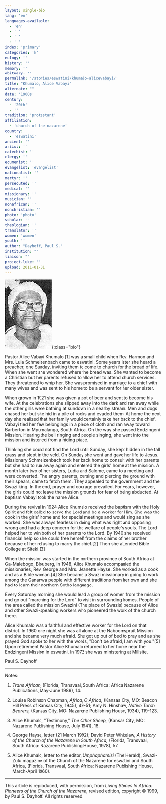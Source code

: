```yaml
---
layout: single-bio
lang: 'en'
languages-available:
  - 'en'
  - ' '
  - ' '
  - ' '
index: 'primary'
categories: 'k'
eulogy: ''
history: ''
memory: ''
obituary: ''
permalink: '/stories/eswatini/khumalo-alicevabayi/'
title: "Khumalo, Alice Vabayi"
alternate: ""
date: '1900s'
century:
  - '20th'
  - ''
tradition: 'protestant'
affiliation:
  - 'church of the nazarene'
country:
  - 'eswatini'
ancient: ''
artist: ''
catechist: ''
clergy: ''
ecumenist: ''
evangelist: 'evangelist'
nationalist: ''
martyr: ''
persecuted: ''
medical: ''
missionary: ''
musician: ''
nonafrican: ''
nonchristian: ''
photo: 'photo'
scholar: ''
theologian: ''
translator: ''
women: 'women'
youth: ''
author: "Dayhoff, Paul S."
institution: ""
liaison: ""
project-luke: ''
upload: 2011-01-01
---
```


![Alice Vabayi Khumalo](/images/bio-pics/eswatini/khumalo-alicevabayi/khumalo_alice.jpg){:class="bio"}

Pastor Alice Vabayi Khumalo [1] was a small child when Rev. Harmon and Mrs. Lula Schmelzenbach came to eswatini. Some years later she heard a preacher, one Sunday, inviting them to come to church for the bread of life. When she went she wondered where the bread was. She wanted to become a Christian but her parents refused to allow her to attend church services. They threatened to whip her. She was promised in marriage to a chief with many wives and was sent to his home to be a servant for her older sister.

When grown in 1921 she was given a pot of beer and sent to become his wife. At the celebrations she slipped away into the dark and ran away while the other girls were bathing at sundown in a nearby stream. Men and dogs chased her but she hid in a pile of rocks and evaded them. At home the next day she realized that her family would certainly take her back to the chief. Vabayi tied her few belongings in a piece of cloth and ran away toward Barberton in Mpumalanga, South Africa. On the way she passed Endzingeni Mission. Hearing the bell ringing and people singing, she went into the mission and listened from a hiding place.

Thinking she could not find the Lord until Sunday, she kept hidden in the tall grass and slept in the veld. On Sunday she went and gave her life to Jesus. Missionary Schmelzenbach took her back home to consult with her parents but she had to run away again and entered the girls' home at the mission. A month later two of her sisters, Ludia and Salome, came to a meeting and were converted. The angry parents, cursing and piercing the ground with their spears, came to fetch them. They appealed to the government and the Swazi king. In the end, prayer and courage prevailed. For years, however, the girls could not leave the mission grounds for fear of being abducted. At baptism Vabayi took the name Alice.

During the revival in 1924 Alice Khumalo received the baptism with the Holy Spirit and felt called to serve the Lord and be a worker for Him. She was the cook in the girls' home and for special meetings and would sing as she worked. She was always fearless in doing what was right and opposing wrong and had a deep concern for the welfare of people's souls. The Lord helped her to win both of her parents to the Lord. By 1940 she received financial help so she could free herself from the claims of her brother because of her refusing to marry the chief.[2]  Then she attended Bible College at Siteki.[3]

When the mission was started in the northern province of South Africa at Ga-Malebogo, Blouberg, in 1948, Alice Khumalo accompanied the missionaries, Rev. George and Mrs. Jeanette Hayse. She worked as a cook and as a Bible woman.[4]  She became a Swazi missionary in going to work among the Gananwa people with different traditions from her own and she had to learn their northern Sotho language.

Every Saturday morning she would lead a group of women from the mission and go out "marching for the Lord" to visit in surrounding homes. People of the area called the mission Swazini (The place of Swazis) because of Alice and other Swazi-speaking workers who pioneered the work of the church there.

Alice Khumalo was a faithful and effective worker for the Lord on that district. In 1960 one night she was all alone at the Naboomspruit Mission and she became very much afraid. She got up out of bed to pray and as she prayed God spoke to her with the words, "Don't be afraid, I am with you."[5]   Upon retirement Pastor Alice Khumalo returned to her home near the Endzingeni Mission in eswatini. In 1972 she was ministering at Millsite.

Paul S. Dayhoff

---
Notes:

1. *Trans African,* (Florida, Transvaal, South Africa: Africa Nazarene Publications, May-June 1989), 14.

2. Louise Robinson Chapman, *Africa, O Africa,* (Kansas City, MO: Beacon Hill Press of Kansas City, 1945), 49-51; Amy N. Hinshaw, *Native Torch Bearers,* (Kansas City, MO: Nazarene Publishing House, 1934), 119-123.

3. Alice Khumalo, "Testimony," *The Other Sheep,* (Kansas City, MO: Nazarene Publishing House, July 1941), 18.

4. George Hayse, letter (21 March 1992); David Peter Whitelaw, *A History of the Church of the Nazarene in South Africa,* (Florida, Transvaal, South Africa: Nazarene Publishing House, 1978), 57.

5. Alice Khumalo, letter to the editor, *Umphaphamisi* (The Herald), Swazi-Zulu magazine of the Church of the Nazarene for eswatini and South Africa, (Florida, Transvaal, South Africa: Nazarene Publishing House, March-April 1960).

---

This article is reproduced, with permission, from *Living Stones In Africa: Pioneers of the Church of the Nazarene*, revised edition, copyright &copy; 1999, by Paul S. Dayhoff.  All rights reserved.
